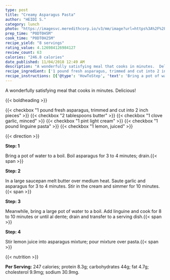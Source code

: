 ```yaml
---
type: post
title: "Creamy Asparagus Pasta"
author: "HEIDI S."
category: lunch
photo: "https://imagesvc.meredithcorp.io/v3/mm/image?url=https%3A%2F%2Fimages.media-allrecipes.com%2Fuserphotos%2F966206.jpg"
prep_time: "P0DT0H5M"
cook_time: "P0DT0H25M"
recipe_yield: "8 servings"
rating_value: 4.126984126984127
review_count: 63
calories: "246.8 calories"
date_published: 11/04/2018 12:49 AM
description: "A wonderfully satisfying meal that cooks in minutes.  Delicious!"
recipe_ingredient: ['1 pound fresh asparagus, trimmed and cut into 2 inch pieces', '2 tablespoons butter', '1 clove garlic, minced', '1 pint light cream', '1 pound linguine pasta', '1 lemon, juiced']
recipe_instructions: [{'@type': 'HowToStep', 'text': 'Bring a pot of water to a boil.  Boil asparagus for 3 to 4 minutes; drain.\n'}, {'@type': 'HowToStep', 'text': 'In a large saucepan melt butter over medium heat.  Saute garlic and asparagus for 3 to 4 minutes.  Stir in the cream and simmer for 10 minutes.\n'}, {'@type': 'HowToStep', 'text': 'Meanwhile, bring a large pot of water to a boil.  Add linguine and cook for 8 to 10 minutes or until al dente; drain and transfer to a serving dish.\n'}, {'@type': 'HowToStep', 'text': 'Stir lemon juice into asparagus mixture; pour mixture over  pasta.\n'}]
---
```


A wonderfully satisfying meal that cooks in minutes.  Delicious! 

{{< boldheading >}}

{{< checkbox "1 pound fresh asparagus, trimmed and cut into 2 inch pieces" >}}
{{< checkbox "2 tablespoons butter" >}}
{{< checkbox "1 clove garlic, minced" >}}
{{< checkbox "1 pint light cream" >}}
{{< checkbox "1 pound linguine pasta" >}}
{{< checkbox "1  lemon, juiced" >}}


{{< direction >}}

**Step: 1**

Bring a pot of water to a boil.  Boil asparagus for 3 to 4 minutes; drain.{{< span >}}

**Step: 2**

In a large saucepan melt butter over medium heat.  Saute garlic and asparagus for 3 to 4 minutes.  Stir in the cream and simmer for 10 minutes.{{< span >}}

**Step: 3**

Meanwhile, bring a large pot of water to a boil.  Add linguine and cook for 8 to 10 minutes or until al dente; drain and transfer to a serving dish.{{< span >}}

**Step: 4**

Stir lemon juice into asparagus mixture; pour mixture over  pasta.{{< span >}}

{{< nutrition >}}

**Per Serving:** 247 calories; protein 8.3g; carbohydrates 44g; fat 4.7g; cholesterol 9.9mg; sodium 30.9mg.